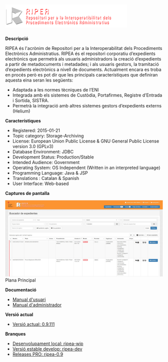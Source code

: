 # ![Logo](https://github.com/GovernIB/ripea/blob/ripea-wip/ripea-war/src/main/webapp/img/logo.png)

**Descripció**

RIPEA és l'acrònim de Repositori per a la Interoperabilitat dels Procediments Electrònics Administratius.
RIPEA és el repositori corporatiu d’expedients electrònics que permetrà als usuaris administradors la creació d’expedients a partir de metadocuments i metadades; i als usuaris gestors, la tramitació d’expedients electrònics a nivell de documents.
Actualment encara es troba en procés però es pot dir que les principals característiques que definiran aquesta eina seran les següents:
* Adaptada a les normes tècniques de l’ENI
* Integrada amb els sistemes de Custòdia, Portafirmes, Registre d’Entrada i Sortida, SISTRA.
* Permetrà la integració amb altres sistemes gestors d’expedients externs (Helium)


**Característiques**

* Registered: 2015-01-21
* Topic category: Storage-Archiving 
* License: European Union Public License  & GNU General Public License version 3.0 (GPLv3) 
* Database Environment: JDBC 
* Development Status: Production/Stable 
* Intended Audience: Government 
* Operating System: OS Independent (Written in an interpreted language) 
* Programming Language: Java & JSP 
* Translations : Catalan & Spanish 
* User Interface: Web-based 


**Captures de pantalla**

![Plana Principal](https://github.com/GovernIB/ripea/blob/ripea-wip/doc/screenshots/PlanaPrincipal.JPG)<br/>
Plana Principal

**Documentació**

* [Manual d'usuari](https://github.com/GovernIB/ripea/blob/ripea-dev/doc/pdf/01_ripea_manual_usuari.pdf)
* [Manual d'administrador](https://github.com/GovernIB/ripea/blob/ripea-dev/doc/pdf/02_ripea_manual_administradors.pdf)

**Versió actual**

* [Versió actual: 0.9.111](https://github.com/GovernIB/ripea/releases/tag/v0.9.111)

**Branques**

* [Desenvolupament local: ripea-wip](https://github.com/GovernIB/ripea/tree/ripea-wip)
* [Versió estable develop: ripea-dev](https://github.com/GovernIB/ripea/tree/ripea-dev)
* [Releases PRO: ripea-0.9](https://github.com/GovernIB/ripea/tree/ripea-0.9)